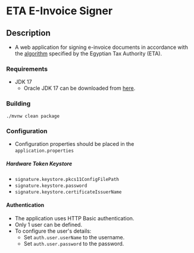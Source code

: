 # ETA E-Invoice Signer

## Description

- A web application for signing e-invoice documents in accordance with
  the [algorithm](https://sdk.invoicing.eta.gov.eg/signature-creation) specified by the Egyptian Tax Authority (ETA).

### Requirements

- JDK 17
    - Oracle JDK 17 can be downloaded
      from [here](https://www.oracle.com/java/technologies/javase/jdk17-archive-downloads.html).

### Building

  ```console
  ./mvnw clean package
  ```

### Configuration

- Configuration properties should be placed in the `application.properties`

##### Hardware Token Keystore

- `signature.keystore.pkcs11ConfigFilePath`
- `signature.keystore.password`
- `signature.keystore.certificateIssuerName`

#### Authentication

- The application uses HTTP Basic authentication.
- Only 1 user can be defined.
- To configure the user's details:
    - Set `auth.user.userName` to the username.
    - Set `auth.user.password` to the password.
